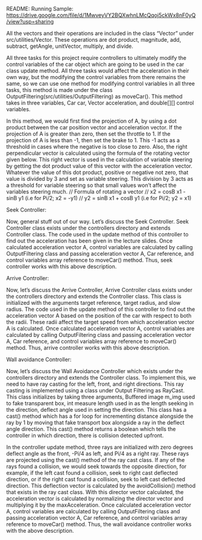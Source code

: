 README:
Running Sample: https://drive.google.com/file/d/1MwveyVY2BQXwhnLMcQqoj5ckWx8nF0yQ/view?usp=sharing

All the vectors and their operations are included in the class “Vector”
under src/utilities/Vector. These operations are dot product, magnitude,
add, subtract, getAngle, unitVector, multiply, and divide.

All three tasks for this project require controllers to ultimately
modify the control variables of the car object which are going to be
used in the car class update method. All three tasks would affect the
acceleration in their own way, but the modifying the control variables
from there remains the same, so we can use one method for modifying
control variables in all three tasks, this method is made under the
class OutputFiltering(src/utilities/OutputFiltering) as moveCar(). This
method takes in three variables, Car car, Vector acceleration, and
double[][] control variables.

In this method, we would first find the projection of A, by using a dot
product between the car position vector and acceleration vector. If the
projection of A is greater than zero, then set the throttle to 1. If the
projection of A is less than -1, then set the brake to 1. This -1 acts
as a threshold in cases where the negative is too close to zero. Also,
the right perpendicular vector is calculated using the formula of the
rotating vector given below. This right vector is used in the
calculation of variable steering by getting the dot product value of
this vector with the acceleration vector. Whatever the value of this dot
product, positive or negative not zero, that value is divided by 3 and
set as variable steering. This division by 3 acts as a threshold for
variable steering so that small values won’t affect the variables
steering much. // Formula of rotating a vector // x2 = cosB x1 - sinB y1
(i.e for Pi/2; x2 = -y1) // y2 = sinB x1 + cosB y1 (i.e for Pi/2; y2 =
x1)

Seek Controller:

Now, general stuff out of our way. Let’s discuss the Seek Controller.
Seek Controller class exists under the controllers directory and extends
Controller class. The code used in the update method of this controller
to find out the acceleration has been given in the lecture slides. Once
calculated acceleration vector A, control variables are calculated by
calling OutputFiltering class and passing acceleration vector A, Car
reference, and control variables array reference to moveCar() method.
Thus, seek controller works with this above description.

Arrive Controller:

Now, let’s discuss the Arrive Controller, Arrive Controller class exists
under the controllers directory and extends the Controller class. This
class is initialized with the arguments target reference, target radius,
and slow radius. The code used in the update method of this controller
to find out the acceleration vector A based on the position of the car
with respect to both the radii. These radii affect the target speed from
which acceleration vector A is calculated. Once calculated acceleration
vector A, control variables are calculated by calling OutputFiltering
class and passing acceleration vector A, Car reference, and control
variables array reference to moveCar() method. Thus, arrive controller
works with this above description.

Wall avoidance Controller:

Now, let’s discuss the Wall Avoidance Controller which exists under the
controllers directory and extends the Controller class. To implement
this, we need to have ray casting for the left, front, and right
directions. This ray casting is implemented using a class under Output
Filtering as RayCast. This class initializes by taking three arguments,
Buffered image m\_img used to fake transparent box, int measure length
used in as the length seeking in the direction, deflect angle used in
setting the direction. This class has a cast() method which has a for
loop for incrementing distance alongside the ray by 1 by moving that
fake transport box alongside a ray in the deflect angle direction. This
cast() method returns a boolean which tells the controller in which
direction, there is collision detected upfront.

In the controller update method, three rays are initialized with zero
degrees deflect angle as the front, -Pi/4 as left, and Pi/4 as a right
ray. These rays are projected using the cast() method of the ray cast
class. If any of the rays found a collision, we would seek towards the
opposite direction, for example, if the left cast found a collision,
seek to right cast deflected direction, or if the right cast found a
collision, seek to left cast deflected direction. This deflection vector
is calculated by the avoidCollision() method that exists in the ray cast
class. With this director vector calculated, the acceleration vector is
calculated by normalizing the director vector and multiplying it by the
maxAcceleration. Once calculated acceleration vector A, control
variables are calculated by calling OutputFiltering class and passing
acceleration vector A, Car reference, and control variables array
reference to moveCar() method. Thus, the wall avoidance controller works
with the above description.
